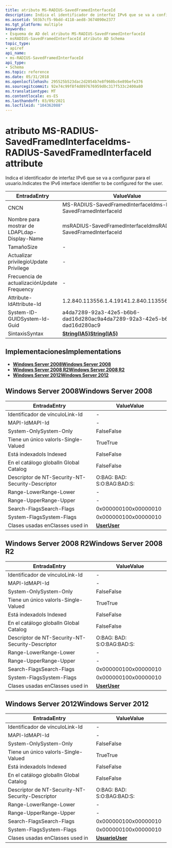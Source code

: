 ```yaml
---
title: atributo MS-RADIUS-SavedFramedInterfaceId
description: Indica el identificador de interfaz IPv6 que se va a configurar para el usuario. | atributo MS-RADIUS-SavedFramedInterfaceId
ms.assetid: 503b7cf5-9bdd-4118-aed8-3674090e2377
ms.tgt_platform: multiple
keywords:
- Esquema de AD del atributo MS-RADIUS-SavedFramedInterfaceId
- msRADIUS-SavedFramedInterfaceId atributo AD Schema
topic_type:
- apiref
api_name:
- ms-RADIUS-SavedFramedInterfaceId
api_type:
- Schema
ms.topic: reference
ms.date: 05/31/2018
ms.openlocfilehash: 295525b523dac2d2054b7e8f960bc6e89befe376
ms.sourcegitcommit: 92e74c99f8f4d097676959d0c317f533c2400a80
ms.translationtype: MT
ms.contentlocale: es-ES
ms.lasthandoff: 03/09/2021
ms.locfileid: "104362088"
---
```

# <a name="ms-radius-savedframedinterfaceid-attribute"></a><span data-ttu-id="2637b-106">atributo MS-RADIUS-SavedFramedInterfaceId</span><span class="sxs-lookup"><span data-stu-id="2637b-106">ms-RADIUS-SavedFramedInterfaceId attribute</span></span>

<span data-ttu-id="2637b-107">Indica el identificador de interfaz IPv6 que se va a configurar para el usuario.</span><span class="sxs-lookup"><span data-stu-id="2637b-107">Indicates the IPv6 interface identifier to be configured for the user.</span></span>



| <span data-ttu-id="2637b-108">Entrada</span><span class="sxs-lookup"><span data-stu-id="2637b-108">Entry</span></span> | <span data-ttu-id="2637b-109">Value</span><span class="sxs-lookup"><span data-stu-id="2637b-109">Value</span></span> |
|-------------------|--------------------------------------|
| <span data-ttu-id="2637b-110">CN</span><span class="sxs-lookup"><span data-stu-id="2637b-110">CN</span></span>                | <span data-ttu-id="2637b-111">MS-RADIUS-SavedFramedInterfaceId</span><span class="sxs-lookup"><span data-stu-id="2637b-111">ms-RADIUS-SavedFramedInterfaceId</span></span>     |
| <span data-ttu-id="2637b-112">Nombre para mostrar de LDAP</span><span class="sxs-lookup"><span data-stu-id="2637b-112">Ldap-Display-Name</span></span> | <span data-ttu-id="2637b-113">msRADIUS-SavedFramedInterfaceId</span><span class="sxs-lookup"><span data-stu-id="2637b-113">msRADIUS-SavedFramedInterfaceId</span></span>      |
| <span data-ttu-id="2637b-114">Tamaño</span><span class="sxs-lookup"><span data-stu-id="2637b-114">Size</span></span>              | \-                                   |
| <span data-ttu-id="2637b-115">Actualizar privilegio</span><span class="sxs-lookup"><span data-stu-id="2637b-115">Update Privilege</span></span>  | \-                                   |
| <span data-ttu-id="2637b-116">Frecuencia de actualización</span><span class="sxs-lookup"><span data-stu-id="2637b-116">Update Frequency</span></span>  | \-                                   |
| <span data-ttu-id="2637b-117">Attribute-Id</span><span class="sxs-lookup"><span data-stu-id="2637b-117">Attribute-Id</span></span>      | <span data-ttu-id="2637b-118">1.2.840.113556.1.4.1914</span><span class="sxs-lookup"><span data-stu-id="2637b-118">1.2.840.113556.1.4.1914</span></span>              |
| <span data-ttu-id="2637b-119">System-ID-GUID</span><span class="sxs-lookup"><span data-stu-id="2637b-119">System-Id-Guid</span></span>    | <span data-ttu-id="2637b-120">a4da7289-92a3-42e5-b6b6-dad16d280ac9</span><span class="sxs-lookup"><span data-stu-id="2637b-120">a4da7289-92a3-42e5-b6b6-dad16d280ac9</span></span> |
| <span data-ttu-id="2637b-121">Sintaxis</span><span class="sxs-lookup"><span data-stu-id="2637b-121">Syntax</span></span>            | [<span data-ttu-id="2637b-122">**String(IA5)**</span><span class="sxs-lookup"><span data-stu-id="2637b-122">**String(IA5)**</span></span>](s-string-ia5.md)  |



## <a name="implementations"></a><span data-ttu-id="2637b-123">Implementaciones</span><span class="sxs-lookup"><span data-stu-id="2637b-123">Implementations</span></span>

-   [<span data-ttu-id="2637b-124">**Windows Server 2008**</span><span class="sxs-lookup"><span data-stu-id="2637b-124">**Windows Server 2008**</span></span>](#windows-server-2008)
-   [<span data-ttu-id="2637b-125">**Windows Server 2008 R2**</span><span class="sxs-lookup"><span data-stu-id="2637b-125">**Windows Server 2008 R2**</span></span>](#windows-server-2008-r2)
-   [<span data-ttu-id="2637b-126">**Windows Server 2012**</span><span class="sxs-lookup"><span data-stu-id="2637b-126">**Windows Server 2012**</span></span>](#windows-server-2012)

## <a name="windows-server-2008"></a><span data-ttu-id="2637b-127">Windows Server 2008</span><span class="sxs-lookup"><span data-stu-id="2637b-127">Windows Server 2008</span></span>



| <span data-ttu-id="2637b-128">Entrada</span><span class="sxs-lookup"><span data-stu-id="2637b-128">Entry</span></span> | <span data-ttu-id="2637b-129">Value</span><span class="sxs-lookup"><span data-stu-id="2637b-129">Value</span></span> |
|------------------------|-----------------------------------|
| <span data-ttu-id="2637b-130">Identificador de vínculo</span><span class="sxs-lookup"><span data-stu-id="2637b-130">Link-Id</span></span>                | \-                                |
| <span data-ttu-id="2637b-131">MAPI-Id</span><span class="sxs-lookup"><span data-stu-id="2637b-131">MAPI-Id</span></span>                | \-                                |
| <span data-ttu-id="2637b-132">System-Only</span><span class="sxs-lookup"><span data-stu-id="2637b-132">System-Only</span></span>            | <span data-ttu-id="2637b-133">False</span><span class="sxs-lookup"><span data-stu-id="2637b-133">False</span></span>                             |
| <span data-ttu-id="2637b-134">Tiene un único valor</span><span class="sxs-lookup"><span data-stu-id="2637b-134">Is-Single-Valued</span></span>       | <span data-ttu-id="2637b-135">True</span><span class="sxs-lookup"><span data-stu-id="2637b-135">True</span></span>                              |
| <span data-ttu-id="2637b-136">Está indexado</span><span class="sxs-lookup"><span data-stu-id="2637b-136">Is Indexed</span></span>             | <span data-ttu-id="2637b-137">False</span><span class="sxs-lookup"><span data-stu-id="2637b-137">False</span></span>                             |
| <span data-ttu-id="2637b-138">En el catálogo global</span><span class="sxs-lookup"><span data-stu-id="2637b-138">In Global Catalog</span></span>      | <span data-ttu-id="2637b-139">False</span><span class="sxs-lookup"><span data-stu-id="2637b-139">False</span></span>                             |
| <span data-ttu-id="2637b-140">Descriptor de NT-Security-</span><span class="sxs-lookup"><span data-stu-id="2637b-140">NT-Security-Descriptor</span></span> | <span data-ttu-id="2637b-141">O:BAG: BAD: S:</span><span class="sxs-lookup"><span data-stu-id="2637b-141">O:BAG:BAD:S:</span></span>                      |
| <span data-ttu-id="2637b-142">Range-Lower</span><span class="sxs-lookup"><span data-stu-id="2637b-142">Range-Lower</span></span>            | \-                                |
| <span data-ttu-id="2637b-143">Range-Upper</span><span class="sxs-lookup"><span data-stu-id="2637b-143">Range-Upper</span></span>            | \-                                |
| <span data-ttu-id="2637b-144">Search-Flags</span><span class="sxs-lookup"><span data-stu-id="2637b-144">Search-Flags</span></span>           | <span data-ttu-id="2637b-145">0x00000010</span><span class="sxs-lookup"><span data-stu-id="2637b-145">0x00000010</span></span>                        |
| <span data-ttu-id="2637b-146">System-Flags</span><span class="sxs-lookup"><span data-stu-id="2637b-146">System-Flags</span></span>           | <span data-ttu-id="2637b-147">0x00000010</span><span class="sxs-lookup"><span data-stu-id="2637b-147">0x00000010</span></span>                        |
| <span data-ttu-id="2637b-148">Clases usadas en</span><span class="sxs-lookup"><span data-stu-id="2637b-148">Classes used in</span></span>        | [<span data-ttu-id="2637b-149">**User**</span><span class="sxs-lookup"><span data-stu-id="2637b-149">**User**</span></span>](c-user.md)<br/> |



## <a name="windows-server-2008-r2"></a><span data-ttu-id="2637b-150">Windows Server 2008 R2</span><span class="sxs-lookup"><span data-stu-id="2637b-150">Windows Server 2008 R2</span></span>



| <span data-ttu-id="2637b-151">Entrada</span><span class="sxs-lookup"><span data-stu-id="2637b-151">Entry</span></span> | <span data-ttu-id="2637b-152">Value</span><span class="sxs-lookup"><span data-stu-id="2637b-152">Value</span></span> |
|------------------------|-----------------------------------|
| <span data-ttu-id="2637b-153">Identificador de vínculo</span><span class="sxs-lookup"><span data-stu-id="2637b-153">Link-Id</span></span>                | \-                                |
| <span data-ttu-id="2637b-154">MAPI-Id</span><span class="sxs-lookup"><span data-stu-id="2637b-154">MAPI-Id</span></span>                | \-                                |
| <span data-ttu-id="2637b-155">System-Only</span><span class="sxs-lookup"><span data-stu-id="2637b-155">System-Only</span></span>            | <span data-ttu-id="2637b-156">False</span><span class="sxs-lookup"><span data-stu-id="2637b-156">False</span></span>                             |
| <span data-ttu-id="2637b-157">Tiene un único valor</span><span class="sxs-lookup"><span data-stu-id="2637b-157">Is-Single-Valued</span></span>       | <span data-ttu-id="2637b-158">True</span><span class="sxs-lookup"><span data-stu-id="2637b-158">True</span></span>                              |
| <span data-ttu-id="2637b-159">Está indexado</span><span class="sxs-lookup"><span data-stu-id="2637b-159">Is Indexed</span></span>             | <span data-ttu-id="2637b-160">False</span><span class="sxs-lookup"><span data-stu-id="2637b-160">False</span></span>                             |
| <span data-ttu-id="2637b-161">En el catálogo global</span><span class="sxs-lookup"><span data-stu-id="2637b-161">In Global Catalog</span></span>      | <span data-ttu-id="2637b-162">False</span><span class="sxs-lookup"><span data-stu-id="2637b-162">False</span></span>                             |
| <span data-ttu-id="2637b-163">Descriptor de NT-Security-</span><span class="sxs-lookup"><span data-stu-id="2637b-163">NT-Security-Descriptor</span></span> | <span data-ttu-id="2637b-164">O:BAG: BAD: S:</span><span class="sxs-lookup"><span data-stu-id="2637b-164">O:BAG:BAD:S:</span></span>                      |
| <span data-ttu-id="2637b-165">Range-Lower</span><span class="sxs-lookup"><span data-stu-id="2637b-165">Range-Lower</span></span>            | \-                                |
| <span data-ttu-id="2637b-166">Range-Upper</span><span class="sxs-lookup"><span data-stu-id="2637b-166">Range-Upper</span></span>            | \-                                |
| <span data-ttu-id="2637b-167">Search-Flags</span><span class="sxs-lookup"><span data-stu-id="2637b-167">Search-Flags</span></span>           | <span data-ttu-id="2637b-168">0x00000010</span><span class="sxs-lookup"><span data-stu-id="2637b-168">0x00000010</span></span>                        |
| <span data-ttu-id="2637b-169">System-Flags</span><span class="sxs-lookup"><span data-stu-id="2637b-169">System-Flags</span></span>           | <span data-ttu-id="2637b-170">0x00000010</span><span class="sxs-lookup"><span data-stu-id="2637b-170">0x00000010</span></span>                        |
| <span data-ttu-id="2637b-171">Clases usadas en</span><span class="sxs-lookup"><span data-stu-id="2637b-171">Classes used in</span></span>        | [<span data-ttu-id="2637b-172">**User**</span><span class="sxs-lookup"><span data-stu-id="2637b-172">**User**</span></span>](c-user.md)<br/> |



## <a name="windows-server-2012"></a><span data-ttu-id="2637b-173">Windows Server 2012</span><span class="sxs-lookup"><span data-stu-id="2637b-173">Windows Server 2012</span></span>



| <span data-ttu-id="2637b-174">Entrada</span><span class="sxs-lookup"><span data-stu-id="2637b-174">Entry</span></span> | <span data-ttu-id="2637b-175">Value</span><span class="sxs-lookup"><span data-stu-id="2637b-175">Value</span></span> |
|------------------------|-----------------------------------|
| <span data-ttu-id="2637b-176">Identificador de vínculo</span><span class="sxs-lookup"><span data-stu-id="2637b-176">Link-Id</span></span>                | \-                                |
| <span data-ttu-id="2637b-177">MAPI-Id</span><span class="sxs-lookup"><span data-stu-id="2637b-177">MAPI-Id</span></span>                | \-                                |
| <span data-ttu-id="2637b-178">System-Only</span><span class="sxs-lookup"><span data-stu-id="2637b-178">System-Only</span></span>            | <span data-ttu-id="2637b-179">False</span><span class="sxs-lookup"><span data-stu-id="2637b-179">False</span></span>                             |
| <span data-ttu-id="2637b-180">Tiene un único valor</span><span class="sxs-lookup"><span data-stu-id="2637b-180">Is-Single-Valued</span></span>       | <span data-ttu-id="2637b-181">True</span><span class="sxs-lookup"><span data-stu-id="2637b-181">True</span></span>                              |
| <span data-ttu-id="2637b-182">Está indexado</span><span class="sxs-lookup"><span data-stu-id="2637b-182">Is Indexed</span></span>             | <span data-ttu-id="2637b-183">False</span><span class="sxs-lookup"><span data-stu-id="2637b-183">False</span></span>                             |
| <span data-ttu-id="2637b-184">En el catálogo global</span><span class="sxs-lookup"><span data-stu-id="2637b-184">In Global Catalog</span></span>      | <span data-ttu-id="2637b-185">False</span><span class="sxs-lookup"><span data-stu-id="2637b-185">False</span></span>                             |
| <span data-ttu-id="2637b-186">Descriptor de NT-Security-</span><span class="sxs-lookup"><span data-stu-id="2637b-186">NT-Security-Descriptor</span></span> | <span data-ttu-id="2637b-187">O:BAG: BAD: S:</span><span class="sxs-lookup"><span data-stu-id="2637b-187">O:BAG:BAD:S:</span></span>                      |
| <span data-ttu-id="2637b-188">Range-Lower</span><span class="sxs-lookup"><span data-stu-id="2637b-188">Range-Lower</span></span>            | \-                                |
| <span data-ttu-id="2637b-189">Range-Upper</span><span class="sxs-lookup"><span data-stu-id="2637b-189">Range-Upper</span></span>            | \-                                |
| <span data-ttu-id="2637b-190">Search-Flags</span><span class="sxs-lookup"><span data-stu-id="2637b-190">Search-Flags</span></span>           | <span data-ttu-id="2637b-191">0x00000010</span><span class="sxs-lookup"><span data-stu-id="2637b-191">0x00000010</span></span>                        |
| <span data-ttu-id="2637b-192">System-Flags</span><span class="sxs-lookup"><span data-stu-id="2637b-192">System-Flags</span></span>           | <span data-ttu-id="2637b-193">0x00000010</span><span class="sxs-lookup"><span data-stu-id="2637b-193">0x00000010</span></span>                        |
| <span data-ttu-id="2637b-194">Clases usadas en</span><span class="sxs-lookup"><span data-stu-id="2637b-194">Classes used in</span></span>        | [<span data-ttu-id="2637b-195">**Usuario**</span><span class="sxs-lookup"><span data-stu-id="2637b-195">**User**</span></span>](c-user.md)<br/> |



 

 





